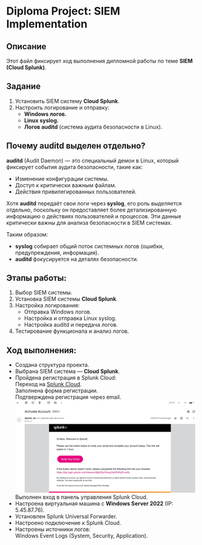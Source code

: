 # Diploma Project: SIEM Implementation

## Описание
Этот файл фиксирует ход выполнения дипломной работы по теме **SIEM (Cloud Splunk)**.

## Задание
1. Установить SIEM систему **Cloud Splunk**.
2. Настроить логирование и отправку:
   - **Windows логов.**
   - **Linux syslog.**
   - **Логов auditd** (система аудита безопасности в Linux).

## Почему auditd выделен отдельно?
**auditd** (Audit Daemon) — это специальный демон в Linux, который фиксирует события аудита безопасности, такие как:
- Изменение конфигурации системы.
- Доступ к критически важным файлам.
- Действия привилегированных пользователей.

Хотя **auditd** передаёт свои логи через **syslog**, его роль выделяется отдельно, поскольку он предоставляет более детализированную информацию о действиях пользователей и процессов. Эти данные критически важны для анализа безопасности в SIEM системах.

Таким образом:
- **syslog** собирает общий поток системных логов (ошибки, предупреждения, информация).
- **auditd** фокусируется на деталях безопасности.

## Этапы работы:
1. Выбор SIEM системы.
2. Установка SIEM системы **Cloud Splunk**.
3. Настройка логирования:
   - Отправка Windows логов.
   - Настройка и отправка Linux syslog.
   - Настройка auditd и передача логов.
4. Тестирование функционала и анализ логов.

## Ход выполнения:

- Создана структура проекта.  
- Выбрана SIEM система — **Cloud Splunk**.   
- Пройдена регистрация в Splunk Cloud:  
  Переход на [Splunk Cloud](https://www.splunk.com/en_us/cloud.html).  
  Заполнена форма регистрации.  
  Подтверждена регистрация через email.  
  ![Email Confirmation](01_Registration_Email.jpg)  
  Выполнен вход в панель управления Splunk Cloud.  
- Настроена виртуальная машина с **Windows Server 2022** (IP: 5.45.87.76).  
- Установлен Splunk Universal Forwarder.  
- Настроено подключение к Splunk Cloud.  
- Настроены источники логов:  
  Windows Event Logs (System, Security, Application).  
